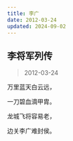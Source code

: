 ```yaml
---
title: 李广
date: 2012-03-24
updated: 2024-09-02
---
```


## 李将军列传 ##

> 2012-03-24

万里蓝天白云远，

一刀碧血滴甲胄。

龙城飞将容易老，

边关李广难封侯。